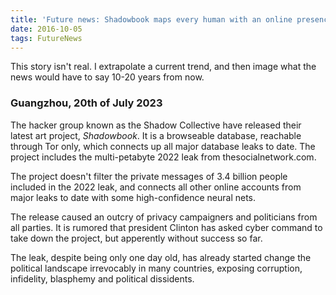 ```yaml
---
title: 'Future news: Shadowbook maps every human with an online presence'
date: 2016-10-05
tags: FutureNews
---
```


<p class="aside">This story isn't real. I extrapolate a current trend, and then image what the news would have to say 10-20 years from now.</p>

### Guangzhou, 20th of July 2023

The hacker group known as the Shadow Collective have released their latest art project, *Shadowbook*. It is a browseable database, reachable through Tor only, which connects up all major database leaks to date. The project includes the multi-petabyte 2022 leak from thesocialnetwork.com.

The project doesn't filter the private messages of 3.4 billion people included in the 2022 leak, and connects all other online accounts from major leaks to date with some high-confidence neural nets.

The release caused an outcry of privacy campaigners and politicians from all parties. It is rumored that president Clinton has asked cyber command to take down the project, but apperently without success so far.

The leak, despite being only one day old, has already started change the political landscape irrevocably in many countries, exposing corruption, infidelity, blasphemy and political dissidents.
